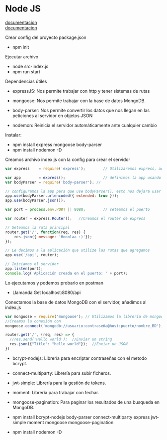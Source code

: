 # Node JS

[documentacion](https://medium.com/techwomenc/crea-una-api-con-nodejs-and-mongodb-f315c73e28fe)  
[documentacion](https://medium.com/williambastidasblog/estructura-de-una-api-rest-con-nodejs-express-y-mongodb-cdd97637b18b)

Crear config del proyecto package.json
- npm init

Ejecutar archivo
- node src-index.js
- npm run start

Dependencias útiles
- expressJS: Nos permite trabajar con http y tener sistemas de rutas
- mongoose: Nos permite trabajar con la base de datos MongoDB.
- body-parser: Nos permite convertir los datos que nos llegan en las peticiones al servidor en objetos JSON

- nodemon: Reinicia el servidor automáticamente ante cualquier cambio

Instalar:
- npm install express mongoose body-parser
- npm install nodemon -D


Creamos archivo index.js con la config para crear el servidor
```javaScript
var express    = require('express');        // Utilizaremos express, aqui lo mandamos llamar

var app        = express();                 // definimos la app usando express
var bodyParser = require('body-parser'); //

// configuramos la app para que use bodyParser(), esto nos dejara usar la informacion de los POST
app.use(bodyParser.urlencoded({ extended: true }));
app.use(bodyParser.json());

var port = process.env.PORT || 8080;        // seteamos el puerto

var router = express.Router();   //Creamos el router de express

// Seteamos la ruta principal
router.get('/', function(req, res) {
    res.json({ message: 'Hooolaa :)'});
});

// Le decimos a la aplicación que utilize las rutas que agregamos
app.use('/api', router);

// Iniciamos el servidor
app.listen(port);
console.log('Aplicación creada en el puerto: ' + port);
```

Lo ejecutamos y podemos probarlo en postman
- Llamanda Get localhost:8080/api


Conectamos la base de datos MongoDB con el servidor, añadimos al index.js
```javaScript
var mongoose = require('mongoose'); // Utilizamos la librería de mongoose
//Creamos la conexión con 
mongoose.connect('mongodb://usuario:contraseña@host:puerto/nombre_BD');
```















```js
router.get('/', (req, res) => {
  //res.send('Hello world');  //Enviar un string
  res.json({"Title": "hello world"});  //Enviar un JSON
})
```

- bcrypt-nodejs: Librería para encriptar contraseñas con el metodo bcrypt.
- connect-multiparty: Librería para subir ficheros.
- jwt-simple: Librería para la gestión de tokens.
- moment: Librería para trabajar con fechar.
- mongoose-pagination: Para paginar los resultados de una busqueda en MongoDB.


- npm install bcrypt-nodejs body-parser connect-multiparty express jwt-simple moment mongoose mongoose-pagination
- npm install nodemon -D
